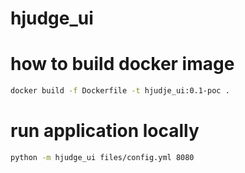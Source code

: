 # hjudge_ui


# how to build docker image
   ```sh
   docker build -f Dockerfile -t hjudje_ui:0.1-poc .
   ```

# run application locally
   ```sh
  python -m hjudge_ui files/config.yml 8080
   ```
